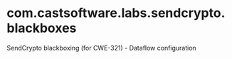 # com.castsoftware.labs.sendcrypto.blackboxes
SendCrypto blackboxing (for CWE-321) - Dataflow configuration
